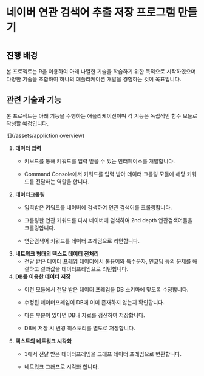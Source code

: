 # 네이버 연관 검색어 추출 저장 프로그램 만들기

# 

## 진행 배경

본 프로젝트는 R을 이용하여 아래 나열한 기술을 학습하기 위한 목적으로 시작하였으며 다양한 기술을 조합하여 하나의 애플리케이션 개발을 경험하는 것이 목표입니다.

## 관련 기술과 기능

본 프로젝트는 아래 기능을 수행하는 애플리케이션이며 각 기능은 독립적인 함수 모듈로 작성할 예정입니다.

![](/assets/appliction overview)

1. **데이터 입력**
   * 키보드를 통해 키워드를 입력 받을 수 있는 인터페이스를 개발합니다.

   * Command Console에서 키워드를 입력 받아 데이터 크롤링 모듈에 해당 키워드를 전달하는 역할을 합니다.
2. **데이터크롤링**
   * 입력받은 키워드를 네이버에 검색하여 연관 검색어를 크롤링합니다.

   * 크롤링한 연관 키워드를 다시 네이버에 검색하여 2nd depth 연관검색어들을 크롤링합니다.

   * 연관검색어 키워드를 데이터 프레임으로 리턴합니다.
3. **네트워크 형태의 텍스트 데이터 전처리**
   * 전달 받은 데이터 프레임 데이터에서 불용어와 특수문자, 인코딩 등의 문제를 해결하고 결과값을 데이터프레임으로 리턴합니다.
4. **DB를 이용한 데이터 저장**
   * 이전 모듈에서 전달 받은 데이터 프레임을 DB 스키마에 맞도록 수정합니다.

   * 수정된 데이터프레임이 DB에 이미 존재하지 않는지 확인합니다.

   * 다른 부분이 있다면 DB내 자료를 갱신하여 저장합니다.

   * DB에 저장 시 변경 히스토리를 별도로 저장합니다.
5. **텍스트의 네트워크 시각화**
   * 3에서 전달 받은 데이터프레임을 그래프 데이터 프레임으로 변환합니다.

   * 네트워크 그래프로 시각화 합니다.



